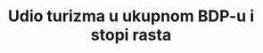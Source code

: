 ﻿---
title: Udio turizma u ukupnom BDP-u i stopi rasta
permalink: /8-9-1/
sdg_goal: 8
layout: indicator
indicator: 8.9.1
indicator_variable: null
graph: null
graph_type_description: BEA  may  not  have  these  data
graph_status_notes: UNK
variable_description: null
variable_notes: null
un_designated_tier: '2'
un_custodial_agency: 'UNWTO  (Partnering  Agencies:  UNEP)'
target_id: '8.9'
has_metadata: true
goal_meta_link: 'http://unstats.un.org/sdgs/files/metadata-compilation/Metadata-Goal-8.pdf'
goal_meta_link_page: 46
indicator_name: Dio BDP-a koji se odnosi na turizam kao udio u ukupnom BDP-u i stopi rasta.
target: >-
  Do 2030. osmisliti i implementirati politike za promicanje održivog turizma koji bi otvarao nova radna mjesta i promicao lokalnu kulturu i proizvode.
indicator_definition: >-
  Dio BDP-a koji se odnosi na turizam (TDGDP) se definira kao zbroj bruto dodane vrijednosti (po baznim cijenama) kojeg su proizvele sve industrije kao odgovor na unutarnju turističku potrošnju plus iznos neto poreza na proizvode i uvoz uključen u vrijednost tog izdatka po kupovnim cijenama (TSA: RMF 2008, odjeljak 4.96). Iskazivanje ovog doprinosa turizma kao udjela u BDP-u pokazuje relativnu veličinu turističkog sektora u cijelom gospodarstvu.
method_of_computation: (  TDGDP  /  GDP  )  *  100
source_title: null
source_notes: null
published: true
source_agency_survey_dataset: Bureau  of  Economic  Analysis  may  be  a  data  source  
rationale_interpretation: >-
  Cilj 8.9 ima nekoliko dimenzija uz promicanje održivog turizma kao jednu od značajnijih. Uočeno je da predloženi pokazatelj ne pokriva sve dimenzije cilja, ali pronalaženje jednog takvog indikatora, koji bi pokrio sve ciljeve, se čini neizvedivo u kratkom i srednjem roku. Dodatan izazov predstavlja "održivi turizam"  koji je uglavnom u fazi nacrta koji nije definiran kao dio utvrđenog ili međunarodno konceptualnog / statističkog okvira u ovom trenutku. Iako UNWTO, zajedno s drugim državama UNSD-a i OECD-a, te računajući na potporu UNCEEA-a, pokreće inicijativu za razvoj mjerenja odnosa između turizma i održivosti, posebice povezivanjem SEEA i TSA, čini se da je izračun međunarodno usporedivih podataka (onih koji bi dobro odražavali održivi turizam) u mnogim državama i dalje trajati nekoliko godina. U međuvremenu, predloženi pokazatelj (u dva dijela, vezan uz BDP i poslove vezane za turizam) se čini razumnom aproksimacijom, jer (a) se radi o dobroj konceptualnoj prilagodbi nekim ključnim dimenzijama cilja (b) proizlazi iz sustava i temelji se na čvrstoj međunarodno dogovorenoj metodologiji, i (c) postoji značajan broj zemalja koje već proizvode podatke za ovaj pokazatelj. Osim toga, predloženi pokazatelj (dio BDP-a koji se odnosi na turizam i  poslovi vezani uz turizam) u skladu je s  postizanjem općeg cilja 8 koji govori o  gospodarskom rastu i zapošljavanju. Na kraju, udio TDGDP / BDP-a ovog pokazatelja može nadopuniti indikator 14,7: "Udio ribarstva u BDP-u" kako bi se razradila dimenzija turizma ovog cilja. Tumačenje cilja 8.9; ovo zadovoljava cilj promicanja turizma. Vrijednost gospodarskog doprinosa turizma, zahvaljujući ovom pokazatelju, odražava (relativno) povećanje ili smanjenje stupnja uspješnosti turizma. Ovaj je pokazatelj koristan za politiku turizma na nacionalnoj i lokalnoj razini jer daje jedinu vjerodostojnu mjeru gospodarskog doprinosa turizma, što se može usporediti s doprinosom ostalih gospodarskih aktivnosti u BDP-u. Pokazatelj je bio osobito koristan u promicanju i uključivanju turizma za političke odluke na svim razinama. Pokazatelj je usporediv s pokazateljima u ostalim državama, iako je međunarodnu usporedivost podataka potrebno unaprijediti.

---